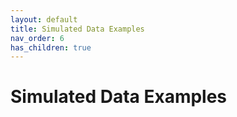 ```yaml
---
layout: default
title: Simulated Data Examples
nav_order: 6
has_children: true
---
```


# Simulated Data Examples
